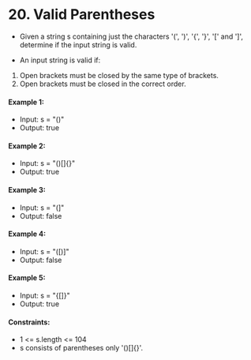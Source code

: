 # 20. Valid Parentheses
- Given a string s containing just the characters '(', ')', '{', '}', '[' and ']', determine if the input string is valid.

- An input string is valid if:

1. Open brackets must be closed by the same type of brackets.
2. Open brackets must be closed in the correct order.


#### Example 1:

- Input: s = "()"
- Output: true

#### Example 2:

- Input: s = "()[]{}"
- Output: true

#### Example 3:

- Input: s = "(]"
- Output: false

#### Example 4:

- Input: s = "([)]"
- Output: false

#### Example 5:

- Input: s = "{[]}"
- Output: true
 

#### Constraints:

- 1 <= s.length <= 104
- s consists of parentheses only '()[]{}'.